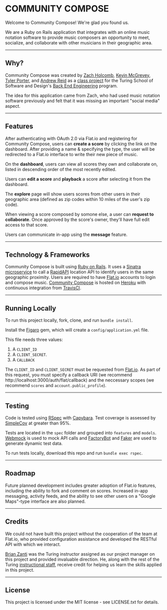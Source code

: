 # COMMUNITY COMPOSE
Welcome to Community Compose! We're glad you found us.

We are a Ruby on Rails application that integrates with an online music notation software to provide music composers an opportunity to meet, socialize, and collaborate with other musicians in their geographic area.
___
## Why?
Community Compose was created by [Zach Holcomb](https://github.com/zachholcomb), [Kevin McGrevey](https://github.com/kmcgrevey), [Tyler Porter](https://github.com/tylerpporter), and [Andrew Reid](https://github.com/reid-andrew) as a [class project](https://backend.turing.io/module3/projects/terrificus/) for the Turing School of Software and Design's [Back End Engineering](https://backend.turing.io/) program.

The idea for this application came from Zach, who had used music notation software previously and felt that it was missing an important "social media" aspect.
___
## Features
After authenticating with OAuth 2.0 via Flat.io and registering for Community Compose, users can **create a score** by clicking the link on the dashboard. After providing a name & specifying the type, the user will be redirected to a Flat.io interface to write their new piece of music.

On the **dashboard**, users can view all scores they own and collaborate on, listed in descending order of the most recently edited.

Users can **edit a score** and **playback** a score after selecting it from the dashboard.

The **explore** page will show users scores from other users in their geographic area (defined as zip codes within 10 miles of the user's zip code).

When viewing a score composed by somone else, a user can **request to collaborate**. Once approved by the score's owner, they'll have full edit access to that score.

Users can communicate in-app using the **message** feature.
___
## Technology & Frameworks
Community Compose is built using [Ruby on Rails](https://rubyonrails.org/). It uses a [Sinatra](http://sinatrarb.com/) [microservice](https://github.com/tylerpporter/location_api) to call a [RapidAPI](https://rapidapi.com/) location API to identify users in the same geographic proximity. Users are required to have [Flat.io](https://flat.io/) accounts to login and compose music. [Community Compose](https://community-compose.herokuapp.com/) is hosted on [Heroku](https://www.heroku.com/home) with continuous integration from [TravisCI](https://travis-ci.com/).
___
## Running Locally
To run this project locally, fork, clone, and run `bundle install`.

Install the [Figaro](https://github.com/laserlemon/figaro) gem, which will create a `config/application.yml` file.

This file needs three values:
1. A `CLIENT_ID`
1. A `CLIENT_SECRET`.
1. A `CALLBACK`

The `CLIENT_ID` and `CLIENT_SECRET` must be requested from [Flat.io](https://docs.google.com/forms/d/e/1FAIpQLSeW4sZuUrcBXEtbecJ8xlWL9anbFCsrpHBgc6C48DOE4zuElQ/viewform). As part of this request, you must specify a callback URI (we recommend http://localhost:3000/auth/flat/callback) and the neccessary scopes (we recommend `scores` and `account.public_profile`).
___
## Testing
Code is tested using [RSpec](https://rspec.info/) with [Capybara](https://github.com/teamcapybara/capybara). Test coverage is assessed by [SimpleCov](https://github.com/colszowka/simplecov) at greater than 95%.

Tests are located in the `spec` folder and grouped into `features` and `models`. [Webmock](https://github.com/bblimke/webmock) is used to mock API calls and [FactoryBot](https://github.com/thoughtbot/factory_bot) and [Faker](https://github.com/faker-ruby/faker) are used to generate dynamic test data.

To run tests locally, download this repo and run `bundle exec rspec`.
___
## Roadmap
Future planned development includes greater adoption of Flat.io features, including the ability to fork and comment on scores. Increased in-app messaging, activity feeds, and the ability to see other users on a "Google Maps"-type interface are also planned.
___
## Credits
We could not have built this project without the cooperation of the team at Flat.io, who provided configuration assistance and developed the RESTful API with which we interact.

[Brian Zanti](https://github.com/BrianZanti) was the Turing instructor assigned as our project manager on this project and provided invaluable direction. He, along with the rest of the Turing [instructional staff](https://turing.io/team/instructors/), receive credit for helping us learn the skills applied in this project.
___
## License
This project is licensed under the MIT license - see LICENSE.txt for details.
